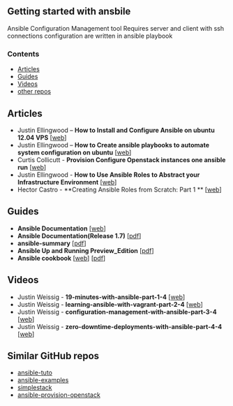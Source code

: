 ## Getting started with ansbile
Ansible
    Configuration Management tool
    Requires server and client with ssh connections
    configuration are written in ansible playbook

### Contents

* [Articles](#articles)
* [Guides](#guides)
* [Videos](#videos)
* [other repos](#similar-github-repos)





## Articles

* Justin Ellingwood – **How to Install and Configure Ansible on ubuntu 12.04 VPS** [[web][a_cb]]
* Justin Ellingwood – **How to Create ansible playbooks to automate system configuration on ubuntu** [[web][a_ar]]
* Curtis Collicutt  - **Provision Configure Openstack instances one ansible run**  [[web][a_aro]]
* Justin Ellingwood - **How to Use Ansible Roles to Abstract your Infrastructure Environment** [[web][a_rol]]
* Hector Castro     - **Creating Ansible Roles from Scratch: Part 1 ** [[web][a_roo]]

[a_cb]: https://www.digitalocean.com/community/tutorials/how-to-install-and-configure-ansible-on-an-ubuntu-12-04-vps
[a_ar]: https://www.digitalocean.com/community/tutorials/how-to-create-ansible-playbooks-to-automate-system-configuration-on-ubuntu
[a_aro]: http://serverascode.com//2014/08/19/provision-openstack-instances-with-ansible.html
[a_rol]: https://www.digitalocean.com/community/tutorials/how-to-use-ansible-roles-to-abstract-your-infrastructure-environment
[a_roo]: http://www.azavea.com/blogs/labs/2014/10/creating-ansible-roles-from-scratch-part-1/

## Guides

* **Ansible Documentation** [[web][g_cc]]
* **Ansible Documentation(Release 1.7)** [[pdf][g_cci_pdf]]
* **ansible-summary** [[pdf][g_cc_pdf]]
* **Ansible Up and Running Preview_Edition** [[pdf][up_pdf]]
* **Ansible cookbook** [[web][acb_web]] [[pdf][acb_pdf]]

[g_cci_pdf]: http://www-uxsup.csx.cam.ac.uk/~jw35/docs/ansible/ansible-docs-1.7.pdf
[g_cc_pdf]: http://www-uxsup.csx.cam.ac.uk/~jw35/docs/ansible/ansible-summary.pdf
[up_pdf]: http://www.beautyorange.com/wp-content/uploads/2015/03/Ansible_UaR_Preview_Edition.pdf
[g_cc]: http://docs.ansible.com/
[acb_web]: http://ansiblecookbook.com/
[acb_pdf]: http://ansiblecookbook.com/downloads/ansiblecookbook.en.pdf


## Videos

* Justin Weissig - **19-minutes-with-ansible-part-1-4** [[web][v_cci]]
* Justin Weissig - **learning-ansible-with-vagrant-part-2-4** [[web][v_cci2]]
* Justin Weissig - **configuration-management-with-ansible-part-3-4** [[web][v_cci3]]
* Justin Weissig - **zero-downtime-deployments-with-ansible-part-4-4** [[web][v_cci4]]

[v_cci]: https://sysadmincasts.com/episodes/43-19-minutes-with-ansible-part-1-4
[v_cci2]: https://sysadmincasts.com/episodes/45-learning-ansible-with-vagrant-part-2-4
[v_cci3]: https://sysadmincasts.com/episodes/46-configuration-management-with-ansible-part-3-4
[v_cci4]: https://sysadmincasts.com/episodes/47-zero-downtime-deployments-with-ansible-part-4-4


## Similar GitHub repos

* [ansible-tuto](https://github.com/leucos/ansible-tuto)
* [ansible-examples](https://github.com/ansible/ansible-examples)
* [simplestack](https://github.com/ccollicutt/simplestack)
* [ansible-provision-openstack](https://github.com/ccollicutt/ansible-provision-openstack)
